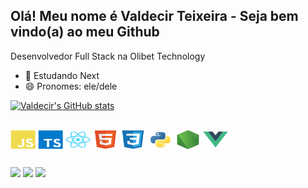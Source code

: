 ## Olá! Meu nome é Valdecir Teixeira - Seja bem vindo(a) ao meu Github

Desenvolvedor Full Stack na Olibet Technology
- 🌱 Estudando Next
- 😄 Pronomes: ele/dele

[![Valdecir's GitHub stats](https://github-readme-stats.vercel.app/api?username=vardeba&show_icons=true&theme=dark)](https://github.com/vardeba/github-readme-stats)


<div style="display: inline_block"><br>
  <img align="center" alt="vardeba-Js" height="30" width="40" src="https://raw.githubusercontent.com/devicons/devicon/master/icons/javascript/javascript-plain.svg">
  <img align="center" alt="vardeba-Ts" height="30" width="40" src="https://raw.githubusercontent.com/devicons/devicon/master/icons/typescript/typescript-plain.svg">
  <img align="center" alt="vardeba-React" height="30" width="40" src="https://raw.githubusercontent.com/devicons/devicon/master/icons/react/react-original.svg">
  <img align="center" alt="vardeba-HTML" height="30" width="40" src="https://raw.githubusercontent.com/devicons/devicon/master/icons/html5/html5-original.svg">
  <img align="center" alt="vardeba-CSS" height="30" width="40" src="https://raw.githubusercontent.com/devicons/devicon/master/icons/css3/css3-original.svg">
  <img align="center" alt="vardeba-Python" height="30" width="40" src="https://raw.githubusercontent.com/devicons/devicon/master/icons/python/python-original.svg">
  <img align="center" alt="vardeba-Node" height="30" width="40" src="https://raw.githubusercontent.com/devicons/devicon/master/icons/nodejs/nodejs-original.svg">
  <img align="center" alt="vardeba-vue" height="30" width="40" src="https://raw.githubusercontent.com/devicons/devicon/master/icons/vuejs/vuejs-original.svg">
</div>

##

<div>
  <a href="https://www.linkedin.com/in/valdecir-teixeira" target="_blank"><img src="https://img.shields.io/badge/-LinkedIn-%230077B5?style=for-the-badge&logo=linkedin&logoColor=white" target="_blank"></a> 
  <a href = "mailto:vardeba@hotmail.com"><img src="https://img.shields.io/badge/-Gmail-%23333?style=for-the-badge&logo=gmail&logoColor=white" target="_blank"></a>
  <a href="https://instagram.com/vardeba" target="_blank"><img src="https://img.shields.io/badge/-Instagram-%23E4405F?style=for-the-badge&logo=instagram&logoColor=white" target="_blank"></a>
</div>
